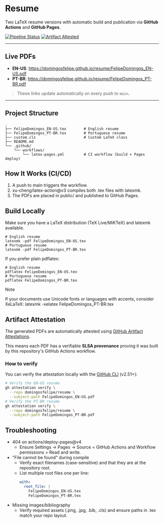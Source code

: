 # Resume
Two LaTeX resume versions with automatic build and publication via **GitHub Actions** and **GitHub Pages**.

[![Pipeline Status](https://img.shields.io/github/actions/workflow/status/domingosfelipe/resume/latex-pages.yml?label=pipeline)](https://github.com/domingosfelipe/resume/actions/workflows/latex-pages.yml)
[![Artifact Attested](https://img.shields.io/badge/artifacts-attested-brightgreen?logo=github)](https://github.com/domingosfelipe/resume#artifact-attestation)

---
## Live PDFs
- **EN-US**: https://domingosfelipe.github.io/resume/FelipeDomingos_EN-US.pdf  
- **PT-BR**: https://domingosfelipe.github.io/resume/FelipeDomingos_PT-BR.pdf  

> These links update automatically on every push to `main`.

---

## Project Structure
```text
.
├── FelipeDomingos_EN-US.tex        # English resume
├── FelipeDomingos_PT-BR.tex        # Portuguese resume
├── custom.cls                      # Custom LaTeX class
├── README.md
└── .github/
    └── workflows/
        └── latex-pages.yml         # CI workflow (build + Pages deploy)
```

## How It Works (CI/CD)
1.	A push to main triggers the workflow.
2.	xu-cheng/latex-action@v3 compiles both .tex files with latexmk.
3.	The PDFs are placed in public/ and published to GitHub Pages.

## Build Locally
Make sure you have a LaTeX distribution (TeX Live/MiKTeX) and latexmk available.
```shell
# English resume
latexmk -pdf FelipeDomingos_EN-US.tex
# Portuguese resume
latexmk -pdf FelipeDomingos_PT-BR.tex
```

If you prefer plain pdflatex:
```shell
# English resume
pdflatex FelipeDomingos_EN-US.tex
# Portuguese resume
pdflatex FelipeDomingos_PT-BR.tex
```

> [!NOTE]
> If your documents use Unicode fonts or languages with accents, consider XeLaTeX: latexmk -xelatex FelipeDomingos_PT-BR.tex


## Artifact Attestation
The generated PDFs are automatically attested using [GitHub Artifact Attestations](https://docs.github.com/en/actions/security-guides/security-hardening-for-github-actions#artifact-attestations).

This means each PDF has a verifiable **SLSA provenance** proving it was built by this repository's GitHub Actions workflow.

### How to verify
You can verify the attestation locally with the [GitHub CLI](https://cli.github.com/) (v2.51+):
```bash
# Verify the EN-US resume
gh attestation verify \
  --repo domingosfelipe/resume \
  --subject-path FelipeDomingos_EN-US.pdf
# Verify the PT-BR resume
gh attestation verify \
  --repo domingosfelipe/resume \
  --subject-path FelipeDomingos_PT-BR.pdf
```  

## Troubleshooting
- 404 on actions/deploy-pages@v4
  - Ensure Settings -> Pages -> Source = GitHub Actions and Workflow permissions = Read and write.
- "File cannot be found" during compile
  - Verify exact filenames (case-sensitive) and that they are at the repository root.
  - List multiple root files one per line:
    ```yaml
    with:
      root_file: |
        FelipeDomingos_EN-US.tex
        FelipeDomingos_PT-BR.tex
    ```
- Missing images/bibliography
  - Verify required assets (.png, .jpg, .bib, .cls) and ensure paths in .tex match your repo layout.